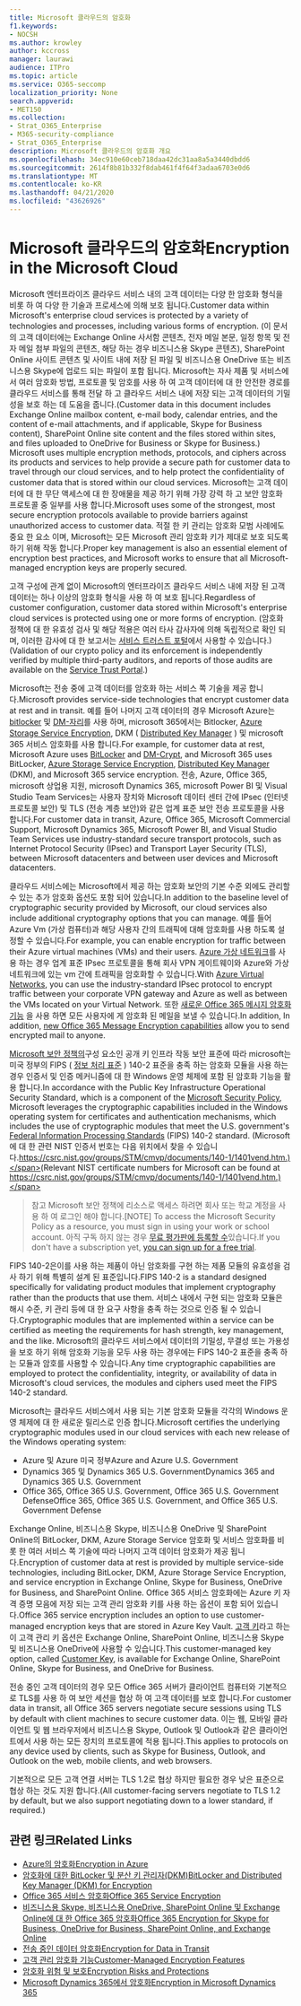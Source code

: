 ```yaml
---
title: Microsoft 클라우드의 암호화
f1.keywords:
- NOCSH
ms.author: krowley
author: kccross
manager: laurawi
audience: ITPro
ms.topic: article
ms.service: O365-seccomp
localization_priority: None
search.appverid:
- MET150
ms.collection:
- Strat_O365_Enterprise
- M365-security-compliance
- Strat_O365_Enterprise
description: Microsoft 클라우드의 암호화 개요
ms.openlocfilehash: 34ec910e60ceb718daa42dc31aa8a5a3440dbdd6
ms.sourcegitcommit: 2614f8b81b332f8dab461f4f64f3adaa6703e0d6
ms.translationtype: MT
ms.contentlocale: ko-KR
ms.lasthandoff: 04/21/2020
ms.locfileid: "43626926"
---
```

# <a name="encryption-in-the-microsoft-cloud"></a><span data-ttu-id="30729-103">Microsoft 클라우드의 암호화</span><span class="sxs-lookup"><span data-stu-id="30729-103">Encryption in the Microsoft Cloud</span></span>

<span data-ttu-id="30729-104">Microsoft 엔터프라이즈 클라우드 서비스 내의 고객 데이터는 다양 한 암호화 형식을 비롯 하 여 다양 한 기술과 프로세스에 의해 보호 됩니다.</span><span class="sxs-lookup"><span data-stu-id="30729-104">Customer data within Microsoft's enterprise cloud services is protected by a variety of technologies and processes, including various forms of encryption.</span></span> <span data-ttu-id="30729-105">(이 문서의 고객 데이터에는 Exchange Online 사서함 콘텐츠, 전자 메일 본문, 일정 항목 및 전자 메일 첨부 파일의 콘텐츠, 해당 하는 경우 비즈니스용 Skype 콘텐츠), SharePoint Online 사이트 콘텐츠 및 사이트 내에 저장 된 파일 및 비즈니스용 OneDrive 또는 비즈니스용 Skype에 업로드 되는 파일이 포함 됩니다. Microsoft는 자사 제품 및 서비스에서 여러 암호화 방법, 프로토콜 및 암호를 사용 하 여 고객 데이터에 대 한 안전한 경로를 클라우드 서비스를 통해 전달 하 고 클라우드 서비스 내에 저장 되는 고객 데이터의 기밀성을 보호 하는 데 도움을 줍니다.</span><span class="sxs-lookup"><span data-stu-id="30729-105">(Customer data in this document includes Exchange Online mailbox content, e-mail body, calendar entries, and the content of e-mail attachments, and if applicable, Skype for Business content), SharePoint Online site content and the files stored within sites, and files uploaded to OneDrive for Business or Skype for Business.) Microsoft uses multiple encryption methods, protocols, and ciphers across its products and services to help provide a secure path for customer data to travel through our cloud services, and to help protect the confidentiality of customer data that is stored within our cloud services.</span></span> <span data-ttu-id="30729-106">Microsoft는 고객 데이터에 대 한 무단 액세스에 대 한 장애물을 제공 하기 위해 가장 강력 하 고 보안 암호화 프로토콜 중 일부를 사용 합니다.</span><span class="sxs-lookup"><span data-stu-id="30729-106">Microsoft uses some of the strongest, most secure encryption protocols available to provide barriers against unauthorized access to customer data.</span></span> <span data-ttu-id="30729-107">적절 한 키 관리는 암호화 모범 사례에도 중요 한 요소 이며, Microsoft는 모든 Microsoft 관리 암호화 키가 제대로 보호 되도록 하기 위해 작동 합니다.</span><span class="sxs-lookup"><span data-stu-id="30729-107">Proper key management is also an essential element of encryption best practices, and Microsoft works to ensure that all Microsoft-managed encryption keys are properly secured.</span></span>

<span data-ttu-id="30729-108">고객 구성에 관계 없이 Microsoft의 엔터프라이즈 클라우드 서비스 내에 저장 된 고객 데이터는 하나 이상의 암호화 형식을 사용 하 여 보호 됩니다.</span><span class="sxs-lookup"><span data-stu-id="30729-108">Regardless of customer configuration, customer data stored within Microsoft's enterprise cloud services is protected using one or more forms of encryption.</span></span> <span data-ttu-id="30729-109">(암호화 정책에 대 한 유효성 검사 및 해당 적용은 여러 타사 감사자에 의해 독립적으로 확인 되며, 이러한 감사에 대 한 보고서는 [서비스 트러스트 포털](https://aka.ms/stp)에서 사용할 수 있습니다.)</span><span class="sxs-lookup"><span data-stu-id="30729-109">(Validation of our crypto policy and its enforcement is independently verified by multiple third-party auditors, and reports of those audits are available on the [Service Trust Portal](https://aka.ms/stp).)</span></span>

<span data-ttu-id="30729-110">Microsoft는 전송 중에 고객 데이터를 암호화 하는 서비스 쪽 기술을 제공 합니다.</span><span class="sxs-lookup"><span data-stu-id="30729-110">Microsoft provides service-side technologies that encrypt customer data at rest and in transit.</span></span> <span data-ttu-id="30729-111">예를 들어 나머지 고객 데이터의 경우 Microsoft Azure는 [bitlocker](https://docs.microsoft.com/windows/device-security/bitlocker/bitlocker-overview) 및 [DM-자리](https://en.wikipedia.org/wiki/Dm-crypt)를 사용 하며, microsoft 365에서는 Bitlocker, [Azure Storage Service Encryption](https://azure.microsoft.com/documentation/articles/storage-service-encryption/), DKM ( [Distributed Key Manager](https://support.office.com/article/989ba10c-f73f-4efb-ad1b-af3322e5f376) ) 및 microsoft 365 서비스 암호화를 사용 합니다.</span><span class="sxs-lookup"><span data-stu-id="30729-111">For example, for customer data at rest, Microsoft Azure uses [BitLocker](https://docs.microsoft.com/windows/device-security/bitlocker/bitlocker-overview) and [DM-Crypt](https://en.wikipedia.org/wiki/Dm-crypt), and Microsoft 365 uses BitLocker, [Azure Storage Service Encryption](https://azure.microsoft.com/documentation/articles/storage-service-encryption/), [Distributed Key Manager](https://support.office.com/article/989ba10c-f73f-4efb-ad1b-af3322e5f376) (DKM), and Microsoft 365 service encryption.</span></span> <span data-ttu-id="30729-112">전송, Azure, Office 365, microsoft 상업용 지원, microsoft Dynamics 365, microsoft Power BI 및 Visual Studio Team Services는 사용자 장치와 Microsoft 데이터 센터 간에 IPsec (인터넷 프로토콜 보안) 및 TLS (전송 계층 보안)와 같은 업계 표준 보안 전송 프로토콜을 사용 합니다.</span><span class="sxs-lookup"><span data-stu-id="30729-112">For customer data in transit, Azure, Office 365, Microsoft Commercial Support, Microsoft Dynamics 365, Microsoft Power BI, and Visual Studio Team Services use industry-standard secure transport protocols, such as Internet Protocol Security (IPsec) and Transport Layer Security (TLS), between Microsoft datacenters and between user devices and Microsoft datacenters.</span></span>

<span data-ttu-id="30729-113">클라우드 서비스에는 Microsoft에서 제공 하는 암호화 보안의 기본 수준 외에도 관리할 수 있는 추가 암호화 옵션도 포함 되어 있습니다.</span><span class="sxs-lookup"><span data-stu-id="30729-113">In addition to the baseline level of cryptographic security provided by Microsoft, our cloud services also include additional cryptography options that you can manage.</span></span> <span data-ttu-id="30729-114">예를 들어 Azure Vm (가상 컴퓨터)과 해당 사용자 간의 트래픽에 대해 암호화를 사용 하도록 설정할 수 있습니다.</span><span class="sxs-lookup"><span data-stu-id="30729-114">For example, you can enable encryption for traffic between their Azure virtual machines (VMs) and their users.</span></span> <span data-ttu-id="30729-115">[Azure 가상 네트워크](https://azure.microsoft.com/services/virtual-network/)를 사용 하는 경우 업계 표준 IPsec 프로토콜을 통해 회사 VPN 게이트웨이와 Azure와 가상 네트워크에 있는 vm 간에 트래픽을 암호화할 수 있습니다.</span><span class="sxs-lookup"><span data-stu-id="30729-115">With [Azure Virtual Networks](https://azure.microsoft.com/services/virtual-network/), you can use the industry-standard IPsec protocol to encrypt traffic between your corporate VPN gateway and Azure as well as between the VMs located on your Virtual Network.</span></span> <span data-ttu-id="30729-116">또한 [새로운 Office 365 메시지 암호화 기능](set-up-new-message-encryption-capabilities.md) 을 사용 하면 모든 사용자에 게 암호화 된 메일을 보낼 수 있습니다.</span><span class="sxs-lookup"><span data-stu-id="30729-116">In addition, In addition, [new Office 365 Message Encryption capabilities](set-up-new-message-encryption-capabilities.md) allow you to send encrypted mail to anyone.</span></span>

<span data-ttu-id="30729-117">[Microsoft 보안 정책의](https://servicetrust.microsoft.com/ViewPage/TrustDocuments?command=Download&downloadType=Document&downloadId=5868ecc8-50b7-4f91-b43f-640e2b99e86e&docTab=6d000410-c9e9-11e7-9a91-892aae8839ad_FAQ%20and%20White%20Papers)구성 요소인 공개 키 인프라 작동 보안 표준에 따라 microsoft는 미국 정부의 FIPS ( [정보 처리 표준](https://csrc.nist.gov/publications/PubsFIPS.html) ) 140-2 표준을 충족 하는 암호화 모듈을 사용 하는 경우 인증서 및 인증 메커니즘에 대 한 Windows 운영 체제에 포함 된 암호화 기능을 활용 합니다.</span><span class="sxs-lookup"><span data-stu-id="30729-117">In accordance with the Public Key Infrastructure Operational Security Standard, which is a component of the [Microsoft Security Policy](https://servicetrust.microsoft.com/ViewPage/TrustDocuments?command=Download&downloadType=Document&downloadId=5868ecc8-50b7-4f91-b43f-640e2b99e86e&docTab=6d000410-c9e9-11e7-9a91-892aae8839ad_FAQ%20and%20White%20Papers), Microsoft leverages the cryptographic capabilities included in the Windows operating system for certificates and authentication mechanisms, which includes the use of cryptographic modules that meet the U.S. government's [Federal Information Processing Standards](https://csrc.nist.gov/publications/PubsFIPS.html) (FIPS) 140-2 standard.</span></span> <span data-ttu-id="30729-118">(Microsoft에 대 한 관련 NIST 인증서 번호는 다음 위치에서 찾을 수 있습니다.https://csrc.nist.gov/groups/STM/cmvp/documents/140-1/1401vend.htm.)</span><span class="sxs-lookup"><span data-stu-id="30729-118">(Relevant NIST certificate numbers for Microsoft can be found at https://csrc.nist.gov/groups/STM/cmvp/documents/140-1/1401vend.htm.)</span></span>

> <span data-ttu-id="30729-119">참고 Microsoft 보안 정책에 리소스로 액세스 하려면 회사 또는 학교 계정을 사용 하 여 로그인 해야 합니다.</span><span class="sxs-lookup"><span data-stu-id="30729-119">[NOTE] To access the Microsoft Security Policy as a resource, you must sign in using your work or school account.</span></span> <span data-ttu-id="30729-120">아직 구독 하지 않는 경우 [무료 평가판에 등록할 수](https://servicetrust.microsoft.com/Home/TrialSubscriptions)있습니다.</span><span class="sxs-lookup"><span data-stu-id="30729-120">If you don't have a subscription yet, [you can sign up for a free trial](https://servicetrust.microsoft.com/Home/TrialSubscriptions).</span></span>

<span data-ttu-id="30729-121">FIPS 140-2은이를 사용 하는 제품이 아닌 암호화를 구현 하는 제품 모듈의 유효성을 검사 하기 위해 특별히 설계 된 표준입니다.</span><span class="sxs-lookup"><span data-stu-id="30729-121">FIPS 140-2 is a standard designed specifically for validating product modules that implement cryptography rather than the products that use them.</span></span> <span data-ttu-id="30729-122">서비스 내에서 구현 되는 암호화 모듈은 해시 수준, 키 관리 등에 대 한 요구 사항을 충족 하는 것으로 인증 될 수 있습니다.</span><span class="sxs-lookup"><span data-stu-id="30729-122">Cryptographic modules that are implemented within a service can be certified as meeting the requirements for hash strength, key management, and the like.</span></span> <span data-ttu-id="30729-123">Microsoft의 클라우드 서비스에서 데이터의 기밀성, 무결성 또는 가용성을 보호 하기 위해 암호화 기능을 모두 사용 하는 경우에는 FIPS 140-2 표준을 충족 하는 모듈과 암호를 사용할 수 있습니다.</span><span class="sxs-lookup"><span data-stu-id="30729-123">Any time cryptographic capabilities are employed to protect the confidentiality, integrity, or availability of data in Microsoft's cloud services, the modules and ciphers used meet the FIPS 140-2 standard.</span></span>

<span data-ttu-id="30729-124">Microsoft는 클라우드 서비스에서 사용 되는 기본 암호화 모듈을 각각의 Windows 운영 체제에 대 한 새로운 릴리스로 인증 합니다.</span><span class="sxs-lookup"><span data-stu-id="30729-124">Microsoft certifies the underlying cryptographic modules used in our cloud services with each new release of the Windows operating system:</span></span>

- <span data-ttu-id="30729-125">Azure 및 Azure 미국 정부</span><span class="sxs-lookup"><span data-stu-id="30729-125">Azure and Azure U.S. Government</span></span>
- <span data-ttu-id="30729-126">Dynamics 365 및 Dynamics 365 U.S. Government</span><span class="sxs-lookup"><span data-stu-id="30729-126">Dynamics 365 and Dynamics 365 U.S. Government</span></span>
- <span data-ttu-id="30729-127">Office 365, Office 365 U.S. Government, Office 365 U.S. Government Defense</span><span class="sxs-lookup"><span data-stu-id="30729-127">Office 365, Office 365 U.S. Government, and Office 365 U.S. Government Defense</span></span>

<span data-ttu-id="30729-128">Exchange Online, 비즈니스용 Skype, 비즈니스용 OneDrive 및 SharePoint Online의 BitLocker, DKM, Azure Storage Service 암호화 및 서비스 암호화를 비롯 한 여러 서비스 쪽 기술에 따라 나머지 고객 데이터 암호화가 제공 됩니다.</span><span class="sxs-lookup"><span data-stu-id="30729-128">Encryption of customer data at rest is provided by multiple service-side technologies, including BitLocker, DKM, Azure Storage Service Encryption, and service encryption in Exchange Online, Skype for Business, OneDrive for Business, and SharePoint Online.</span></span> <span data-ttu-id="30729-129">Office 365 서비스 암호화에는 Azure 키 자격 증명 모음에 저장 되는 고객 관리 암호화 키를 사용 하는 옵션이 포함 되어 있습니다.</span><span class="sxs-lookup"><span data-stu-id="30729-129">Office 365 service encryption includes an option to use customer-managed encryption keys that are stored in Azure Key Vault.</span></span> <span data-ttu-id="30729-130">[고객 키](https://support.office.com/article/f2cd475a-e592-46cf-80a3-1bfb0fa17697)라고 하는이 고객 관리 키 옵션은 Exchange Online, SharePoint Online, 비즈니스용 Skype 및 비즈니스용 OneDrive에 사용할 수 있습니다.</span><span class="sxs-lookup"><span data-stu-id="30729-130">This customer-managed key option, called [Customer Key](https://support.office.com/article/f2cd475a-e592-46cf-80a3-1bfb0fa17697), is available for Exchange Online, SharePoint Online, Skype for Business, and OneDrive for Business.</span></span>

<span data-ttu-id="30729-131">전송 중인 고객 데이터의 경우 모든 Office 365 서버가 클라이언트 컴퓨터와 기본적으로 TLS를 사용 하 여 보안 세션을 협상 하 여 고객 데이터를 보호 합니다.</span><span class="sxs-lookup"><span data-stu-id="30729-131">For customer data in transit, all Office 365 servers negotiate secure sessions using TLS by default with client machines to secure customer data.</span></span>  <span data-ttu-id="30729-132">이는 웹, 모바일 클라이언트 및 웹 브라우저에서 비즈니스용 Skype, Outlook 및 Outlook과 같은 클라이언트에서 사용 하는 모든 장치의 프로토콜에 적용 됩니다.</span><span class="sxs-lookup"><span data-stu-id="30729-132">This applies to protocols on any device used by clients, such as Skype for Business, Outlook, and Outlook on the web, mobile clients, and web browsers.</span></span>

<span data-ttu-id="30729-133">기본적으로 모든 고객 연결 서버는 TLS 1.2로 협상 하지만 필요한 경우 낮은 표준으로 협상 하는 것도 지원 합니다.</span><span class="sxs-lookup"><span data-stu-id="30729-133">(All customer-facing servers negotiate to TLS 1.2 by default, but we also support negotiating down to a lower standard, if required.)</span></span>

## <a name="related-links"></a><span data-ttu-id="30729-134">관련 링크</span><span class="sxs-lookup"><span data-stu-id="30729-134">Related Links</span></span>

- [<span data-ttu-id="30729-135">Azure의 암호화</span><span class="sxs-lookup"><span data-stu-id="30729-135">Encryption in Azure</span></span>](office-365-azure-encryption.md)
- [<span data-ttu-id="30729-136">암호화에 대한 BitLocker 및 분산 키 관리자(DKM)</span><span class="sxs-lookup"><span data-stu-id="30729-136">BitLocker and Distributed Key Manager (DKM) for Encryption</span></span>](office-365-bitlocker-and-distributed-key-manager-for-encryption.md)
- [<span data-ttu-id="30729-137">Office 365 서비스 암호화</span><span class="sxs-lookup"><span data-stu-id="30729-137">Office 365 Service Encryption</span></span>](office-365-service-encryption.md)
- [<span data-ttu-id="30729-138">비즈니스용 Skype, 비즈니스용 OneDrive, SharePoint Online 및 Exchange Online에 대 한 Office 365 암호화</span><span class="sxs-lookup"><span data-stu-id="30729-138">Office 365 Encryption for Skype for Business, OneDrive for Business, SharePoint Online, and Exchange Online</span></span>](office-365-encryption-for-skype-onedrive-sharepoint-and-exchange.md)
- [<span data-ttu-id="30729-139">전송 중인 데이터 암호화</span><span class="sxs-lookup"><span data-stu-id="30729-139">Encryption for Data in Transit</span></span>](office-365-encryption-for-data-in-transit.md)
- [<span data-ttu-id="30729-140">고객 관리 암호화 기능</span><span class="sxs-lookup"><span data-stu-id="30729-140">Customer-Managed Encryption Features</span></span>](office-365-customer-managed-encryption-features.md)
- [<span data-ttu-id="30729-141">암호화 위험 및 보호</span><span class="sxs-lookup"><span data-stu-id="30729-141">Encryption Risks and Protections</span></span>](office-365-encryption-risks-and-protections.md)
- [<span data-ttu-id="30729-142">Microsoft Dynamics 365에서 암호화</span><span class="sxs-lookup"><span data-stu-id="30729-142">Encryption in Microsoft Dynamics 365</span></span>](office-365-encryption-in-microsoft-dynamics-365.md)
